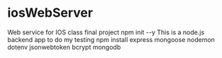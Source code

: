 # iosWebServer
Web service for IOS class final project
npm init --y
This is a node.js backend app to do my testing
npm install express mongoose nodemon dotenv jsonwebtoken bcrypt mongodb
